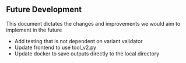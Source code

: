 ## Future Development ##

This document dictates the changes and improvements we would aim to implement in the future

- Add testing that is not dependent on variant validator
- Update frontend to use tool_v2.py
- Update docker to save outputs directly to the local directory
